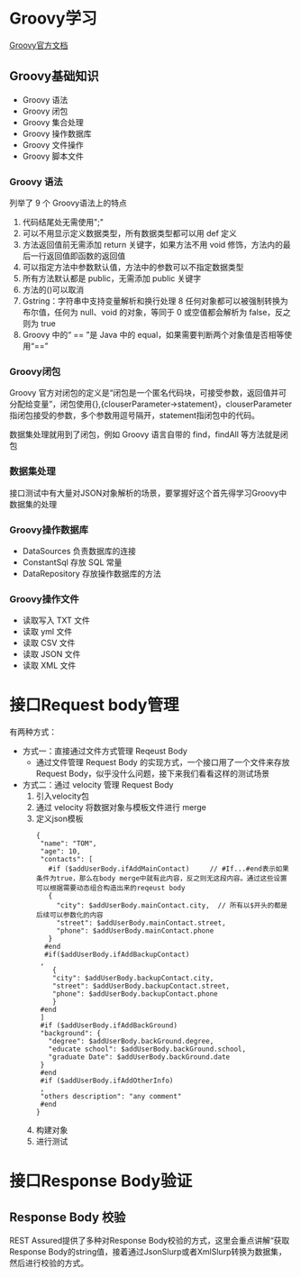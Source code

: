 # Groovy学习
[Groovy官方文档](http://groovy-lang.org)

## Groovy基础知识
- Groovy 语法
- Groovy 闭包
- Groovy 集合处理
- Groovy 操作数据库
- Groovy 文件操作
- Groovy 脚本文件

### Groovy 语法
列举了 9 个 Groovy语法上的特点

1. 代码结尾处无需使用";"
2. 可以不用显示定义数据类型，所有数据类型都可以用 def 定义
3. 方法返回值前无需添加 return 关键字，如果方法不用 void 修饰，方法内的最后一行返回值即函数的返回值
4. 可以指定方法中参数默认值，方法中的参数可以不指定数据类型
5. 所有方法默认都是 public，无需添加 public 关键字
6. 方法的()可以取消
7. Gstring：字符串中支持变量解析和换行处理
8 任何对象都可以被强制转换为布尔值，任何为 null、void 的对象，等同于 0 或空值都会解析为 false，反之则为 true
9. Groovy 中的“ == ”是 Java 中的 equal，如果需要判断两个对象值是否相等使用“==”

### Groovy闭包
Groovy 官方对闭包的定义是“闭包是一个匿名代码块，可接受参数，返回值并可分配给变量”，闭包使用{},{clouserParameter->statement}，clouserParameter指闭包接受的参数，多个参数用逗号隔开，statement指闭包中的代码。

数据集处理就用到了闭包，例如 Groovy 语言自带的 find，findAll 等方法就是闭包

### 数据集处理
接口测试中有大量对JSON对象解析的场景，要掌握好这个首先得学习Groovy中数据集的处理

### Groovy操作数据库
- DataSources 负责数据库的连接
- ConstantSql 存放 SQL 常量
- DataRepository 存放操作数据库的方法

### Groovy操作文件
- 读取写入 TXT 文件
- 读取 yml 文件
- 读取 CSV 文件
- 读取 JSON 文件
- 读取 XML 文件

# 接口Request body管理
有两种方式：
- 方式一：直接通过文件方式管理 Reqeust Body
    - 通过文件管理 Request Body 的实现方式，一个接口用了一个文件来存放Request Body，似乎没什么问题，接下来我们看看这样的测试场景
- 方式二：通过 velocity 管理 Request Body
    1. 引入velocity包
    2. 通过 velocity 将数据对象与模板文件进行 merge
    3. 定义json模板
        ```
       {
         "name": "TOM",
         "age": 10,
         "contacts": [
           #if ($addUserBody.ifAddMainContact)     // #If...#end表示如果条件为true，那么在body merge中就有此内容，反之则无这段内容。通过这些设置可以根据需要动态组合构造出来的reqeust body
           {
             "city": $addUserBody.mainContact.city,  // 所有以$开头的都是后续可以参数化的内容
             "street": $addUserBody.mainContact.street,
             "phone": $addUserBody.mainContact.phone
           }
          #end
          #if($addUserBody.ifAddBackupContact)
         ,
            {
            "city": $addUserBody.backupContact.city,
            "street": $addUserBody.backupContact.street,
            "phone": $addUserBody.backupContact.phone
            }
         #end
         ]
         #if ($addUserBody.ifAddBackGround)
         "background": {
           "degree": $addUserBody.backGround.degree,
           "educate school": $addUserBody.backGround.school,
           "graduate Date": $addUserBody.backGround.date
         }
         #end
         #if ($addUserBody.ifAddOtherInfo)
         ,
         "others description": "any comment"
         #end
       }
        ```
    4. 构建对象
    5. 进行测试
    
# 接口Response Body验证
## Response Body 校验
REST Assured提供了多种对Response Body校验的方式，这里会重点讲解“获取Response Body的string值，接着通过JsonSlurp或者XmlSlurp转换为数据集，然后进行校验的方式。